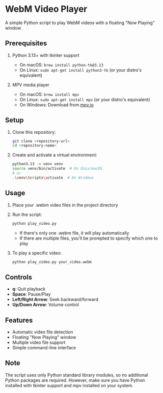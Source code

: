 # WebM Video Player

A simple Python script to play WebM videos with a floating "Now Playing" window.

## Prerequisites

1. Python 3.13+ with tkinter support
   - On macOS: `brew install python-tk@3.13`
   - On Linux: `sudo apt-get install python3-tk` (or your distro's equivalent)

2. MPV media player
   - On macOS: `brew install mpv`
   - On Linux: `sudo apt-get install mpv` (or your distro's equivalent)
   - On Windows: Download from [mpv.io](https://mpv.io/installation/)

## Setup

1. Clone this repository:
   ```bash
   git clone <repository-url>
   cd <repository-name>
   ```

2. Create and activate a virtual environment:
   ```bash
   python3.13 -m venv venv
   source venv/bin/activate  # On Unix/macOS
   # or
   .\venv\Scripts\activate  # On Windows
   ```

## Usage

1. Place your .webm video files in the project directory

2. Run the script:
   ```bash
   python play_video.py
   ```
   - If there's only one .webm file, it will play automatically
   - If there are multiple files, you'll be prompted to specify which one to play

3. To play a specific video:
   ```bash
   python play_video.py your_video.webm
   ```

## Controls

- **q**: Quit playback
- **Space**: Pause/Play
- **Left/Right Arrow**: Seek backward/forward
- **Up/Down Arrow**: Volume control

## Features

- Automatic video file detection
- Floating "Now Playing" window
- Multiple video file support
- Simple command-line interface

## Note

The script uses only Python standard library modules, so no additional Python packages are required. However, make sure you have Python installed with tkinter support and mpv installed on your system. 